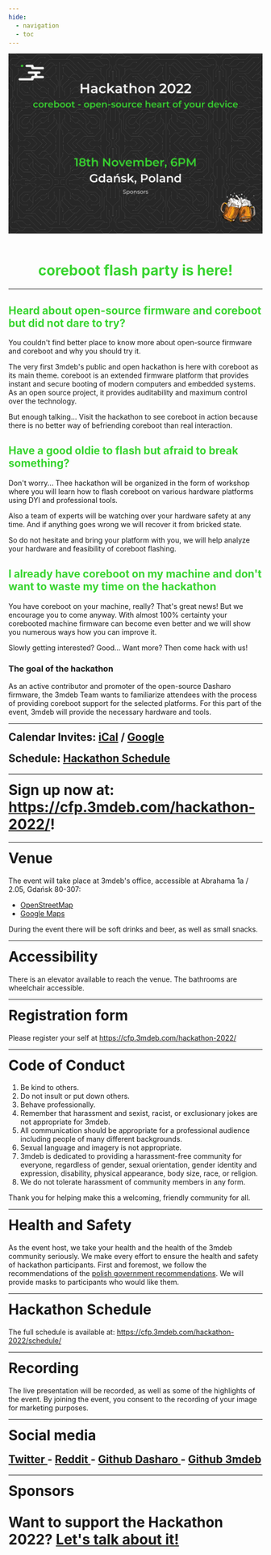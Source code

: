 ```yaml
---
hide:
  - navigation
  - toc
---
```


<p align="center" style="margin-bottom: 0px !important;">
  <img width="800" src="../images/hackathon-2022-poster.png" alt="Hackathon 2022 poster" align="center">
  </p>
<br>

<h1 align="center" style="color: #38d430;">
  <b>coreboot flash party is here!</b>
</h1>

---

<h2 align="left" style="color: #38d430;">
  <b>Heard about open-source firmware and coreboot but did not dare to try?</b>
</h2>

You couldn't find better place to know more about open-source firmware and
coreboot and why you should try it.

The very first 3mdeb's public and open hackathon is here with coreboot as its
main theme. coreboot is an extended firmware platform that provides instant and
secure booting of modern computers and embedded systems. As an open source
project, it provides auditability and maximum control over the
technology.

But enough talking... Visit the hackathon to see coreboot in action because
there is no better way of befriending coreboot than real interaction.

<h2 align="left" style="color: #38d430;">
  <b>Have a good oldie to flash but afraid to break something?</b>
</h2>

Don't worry... Thee hackathon will be organized in the form of workshop where
you will learn how to flash coreboot on various hardware platforms using DYI
and professional tools.

Also a team of experts will be watching over your hardware safety at any time.
And if anything goes wrong we will recover it from bricked state.

So do not hesitate and bring your platform with you, we will help analyze your
hardware and feasibility of coreboot flashing.

<h2 align="left" style="color: #38d430;">
  <b>I already have coreboot on my machine and don't want to waste my time on the hackathon</b>
</h2>

You have coreboot on your machine, really? That's great news! But we encourage
you to come anyway. With almost 100% certainty your corebooted machine firmware
can become even better and we will show you numerous ways how you can improve
it.

Slowly getting interested? Good... Want more? Then come hack with us!

<h3 align="left">
  <b>The goal of the hackathon</b>
</h3>

As an active contributor and promoter of the open-source Dasharo firmware, the
3mdeb Team wants to familiarize attendees with the process of providing
coreboot support for the selected platforms. For this part of the event, 3mdeb
will provide the necessary hardware and tools.

---

<h2 align="left" style="margin-top: 0px;">
  <b>Calendar Invites:</b>
  <a href="#">iCal</a> /
  <a href="#" target="_blank">Google</a>
</h2>
<h2 align="left" style="margin-top: 0px;">
  <b>Schedule:</b>
  <a href="https://cfp.3mdeb.com/" target="_blank">Hackathon Schedule</a>
</h2>

---

<h1 align="left" style="margin-top: 0px;">
Sign up now at:
<a href="https://cfp.3mdeb.com/hackathon-2022/submit/" target="_blank">https://cfp.3mdeb.com/hackathon-2022/</a>!
</h1>

---

<h1 align="left" style="margin-top: 0px;">
Venue
</h1>

The event will take place at 3mdeb's office, accessible at
Abrahama 1a / 2.05, Gdańsk  80-307:

- [OpenStreetMap](https://www.openstreetmap.org/way/103471012#map=19/54.39267/18.58042)
- [Google Maps](https://goo.gl/maps/9qvAJWsuvD9ECLNM7)


During the event there will be soft drinks and beer, as well as small snacks.

---

<h1 align="left" style="margin-top: 0px;">
Accessibility
</h1>

There is an elevator available to reach the venue. The bathrooms are wheelchair accessible.

---

<h1 align="left" style="margin-top: 0px;">
Registration form
</h1>

Please register your self at <a href="https://cfp.3mdeb.com/hackathon-2022/submit/" target="_blank">https://cfp.3mdeb.com/hackathon-2022/</a>

---

<h1 align="left" style="margin-top: 0px;">
Code of Conduct
</h1>

<ol>
  <li>Be kind to others.</li>
  <li>Do not insult or put down others.</li>
  <li>Behave professionally.</li>
  <li>Remember that harassment and sexist, racist, or exclusionary jokes are
      not appropriate for 3mdeb.</li>
  <li>All communication should be appropriate for a professional audience
      including people of many different backgrounds.</li>
  <li>Sexual language and imagery is not appropriate.</li>
  <li>3mdeb is dedicated to providing a harassment-free community for everyone,
      regardless of gender, sexual orientation, gender identity and expression,
      disability, physical appearance, body size, race, or religion.</li>
  <li>We do not tolerate harassment of community members in any form.</li>
</ol>

Thank you for helping make this a welcoming, friendly community for all.

---

<h1 align="left" style="margin-top: 0px;">
Health and Safety
</h1>

As the event host, we take your health and the health of the 3mdeb community
seriously. We make every effort to ensure the health and safety of hackathon participants.
First and foremost, we follow the recommendations of the
[polish government recommendations](https://www.gov.pl/web/coronavirus/tips).
We will provide masks to participants who would like them.

---

<h1 align="left" style="margin-top: 0px;">
Hackathon Schedule
</h1>

The full schedule is available at: <a href="https://cfp.3mdeb.com/hackathon-2022/schedule/" target="_blank">https://cfp.3mdeb.com/hackathon-2022/schedule/</a>

---

<h1 align="left" style="margin-top: 0px;">
Recording
</h1>

The live presentation will be recorded, as well as some of the highlights of
the event. By joining the event, you consent to the recording of your image for
marketing purposes.

---

<h1 align="Left" style="margin-top: 0px;">
Social media
</h1>
<h2 align="Left" style="margin-top: 0px;">
  <a href="https://twitter.com/3mdeb_com" target="_blank"> Twitter </a>
 -
  <a href="https://www.reddit.com/user/3mdeb/" target="_blank"> Reddit </a>
 -
  <a href="https://github.com/Dasharo" target="_blank"> Github Dasharo </a>
 -
  <a href="https://github.com/3mdeb" target="_blank"> Github 3mdeb </a>
</h2>

---

<h1 align="Left" style="margin-top: 0px;">
Sponsors

Want to support the Hackathon 2022?
  <a href="https://calendly.com/3mdeb/" target="_blank">Let's talk about it!</a>
